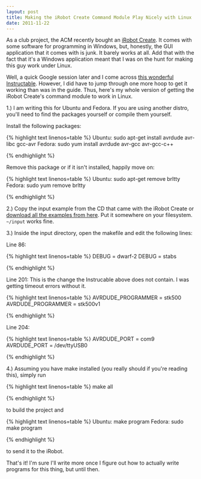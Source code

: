```yaml
---
layout: post
title: Making the iRobot Create Command Module Play Nicely with Linux
date: 2011-11-22
---
```


As a club project, the ACM recently bought an <a href="http://store.irobot.com/shop/index.jsp?categoryId=3311368">iRobot Create</a>. It comes with some software for programming in Windows, but, honestly, the GUI application that it comes with is junk. It barely works at all. Add that with the fact that it's a Windows application meant that I was on the hunt for making this guy work under Linux.

Well, a quick Google session later and I come across <a href="http://www.instructables.com/id/Using-the-iRobot-Create-s-Command-Module-with-Linu/">this wonderful Instructable</a>. However, I did have to jump through one more hoop to get it working than was in the guide. Thus, here's my whole version of getting the iRobot Create's command module to work in Linux.

<!--more-->

1.) I am writing this for Ubuntu and Fedora. If you are using another distro, you'll need to find the packages yourself or compile them yourself.

Install the following packages:

{% highlight text linenos=table %}
Ubuntu: sudo apt-get install avrdude avr-libc gcc-avr
Fedora: sudo yum install avrdude avr-gcc avr-gcc-c++

{% endhighlight %}

Remove this package or if it isn't installed, happily move on:

{% highlight text linenos=table %}
Ubuntu: sudo apt-get remove brltty
Fedora: sudo yum remove brltty

{% endhighlight %}

2.) Copy the input example from the CD that came with the iRobot Create or <a href="http://www.irobot.com/filelibrary/pdfs/hrd/create/CMexamples.zip">download all the examples from here</a>. Put it somewhere on your filesystem. <code>~/input</code> works fine.

3.) Inside the input directory, open the makefile and edit the following lines:

Line 86:

{% highlight text linenos=table %}
DEBUG = dwarf-2
DEBUG = stabs

{% endhighlight %}

Line 201: This is the change the Instrucable above does not contain. I was getting timeout errors without it.

{% highlight text linenos=table %}
AVRDUDE_PROGRAMMER = stk500
AVRDUDE_PROGRAMMER = stk500v1

{% endhighlight %}

Line 204:

{% highlight text linenos=table %}
AVRDUDE_PORT = com9
AVRDUDE_PORT = /dev/ttyUSB0

{% endhighlight %}

4.) Assuming you have make installed (you really should if you're reading this), simply run

{% highlight text linenos=table %}
make all

{% endhighlight %}

to build the project and

{% highlight text linenos=table %}
Ubuntu: make program
Fedora: sudo make program

{% endhighlight %}

to send it to the iRobot.

That's it! I'm sure I'll write more once I figure out how to actually write programs for this thing, but until then.
